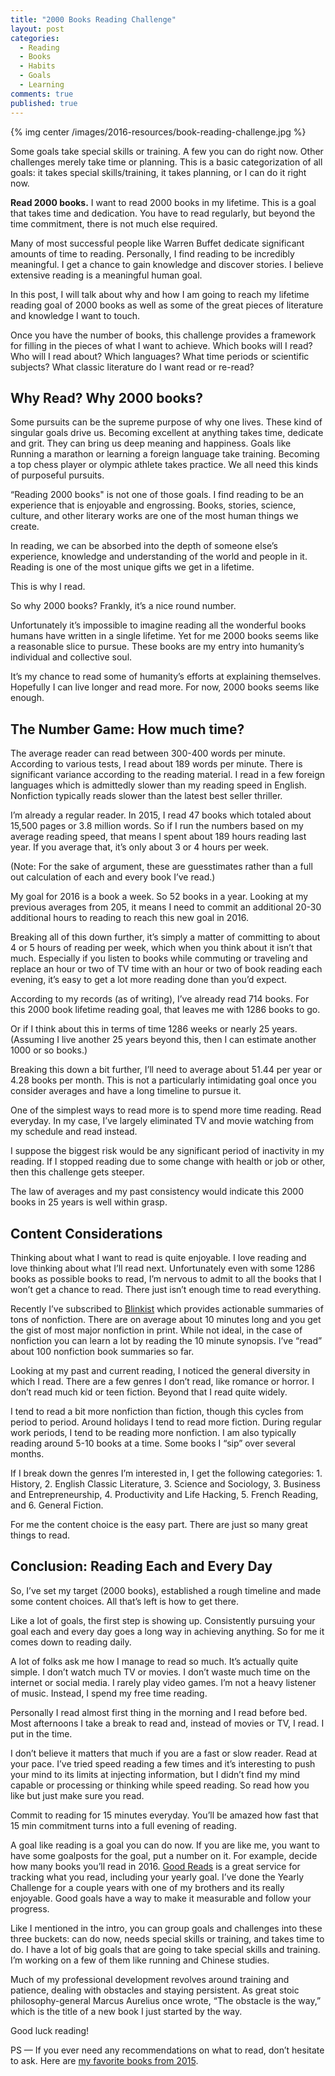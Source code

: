 ```yaml
---
title: "2000 Books Reading Challenge"
layout: post
categories:
  - Reading
  - Books
  - Habits
  - Goals
  - Learning
comments: true
published: true
---
```


{% img center /images/2016-resources/book-reading-challenge.jpg %}

Some goals take special skills or training. A few you can do right now. Other challenges merely take time or planning. This is a basic categorization of all goals: it takes special skills/training, it takes planning, or I can do it right now.

**Read 2000 books.** I want to read 2000 books in my lifetime. This is a goal that takes time and dedication. You have to read regularly, but beyond the time commitment, there is not much else required.

Many of most successful people like Warren Buffet dedicate significant amounts of time to reading. Personally, I find reading to be incredibly meaningful. I get a chance to gain knowledge and discover stories. I believe extensive reading is a meaningful human goal.

In this post, I will talk about why and how I am going to reach my lifetime reading goal of 2000 books as well as some of the great pieces of literature and knowledge I want to touch.

Once you have the number of books, this challenge provides a framework for filling in the pieces of what I want to achieve. Which books will I read? Who will I read about? Which languages? What time periods or scientific subjects? What classic literature do I want read or re-read?

<!--more-->

## Why Read? Why 2000 books?

Some pursuits can be the supreme purpose of why one lives. These kind of singular goals drive us. Becoming excellent at anything takes time, dedicate and grit. They can bring us deep meaning and happiness. Goals like Running a marathon or learning a foreign language take training. Becoming a top chess player or olympic athlete takes practice. We all need this kinds of purposeful pursuits.

“Reading 2000 books" is not one of those goals. I find reading to be an experience that is enjoyable and engrossing. Books, stories, science, culture, and other literary works are one of the most human things we create.

In reading, we can be absorbed into the depth of someone else’s experience, knowledge and understanding of the world and people in it. Reading is one of the most unique gifts we get in a lifetime.

This is why I read.

So why 2000 books? Frankly, it’s a nice round number.

Unfortunately it’s impossible to imagine reading all the wonderful books humans have written in a single lifetime. Yet for me 2000 books seems like a reasonable slice to pursue. These books are my entry into humanity’s individual and collective soul.

It’s my chance to read some of humanity’s efforts at explaining themselves. Hopefully I can live longer and read more. For now, 2000 books seems like enough.

## The Number Game: How much time?

The average reader can read between 300-400 words per minute. According to various tests, I read about 189 words per minute. There is significant variance according to the reading material. I read in a few foreign languages which is admittedly slower than my reading speed in English. Nonfiction typically reads slower than the latest best seller thriller.

I’m already a regular reader. In 2015, I read 47 books which totaled about 15,500 pages or 3.8 million words.  So if I run the numbers based on my average reading speed, that means I spent about 189 hours reading last year. If you average that, it’s only about 3 or 4 hours per week.

(Note: For the sake of argument, these are guesstimates rather than a full out calculation of each and every book I’ve read.)

My goal for 2016 is a book a week. So 52 books in a year. Looking at my previous averages from 205, it means I need to commit an additional 20-30 additional hours to reading to reach this new goal in 2016.

Breaking all of this down further, it’s simply a matter of committing to about 4 or 5 hours of reading per week, which when you think about it isn’t that much. Especially if you listen to books while commuting or traveling and replace an hour or two of TV time with an hour or two of book reading each evening, it’s easy to get a lot more reading done than you’d expect.

According to my records (as of writing), I’ve already read 714 books. For this 2000 book lifetime reading goal, that leaves me with 1286 books to go.

Or if I think about this in terms of time 1286 weeks or nearly 25 years. (Assuming I live another 25 years beyond this, then I can estimate another 1000 or so books.)

Breaking this down a bit further, I’ll need to average about 51.44 per year or 4.28 books per month. This is not a particularly intimidating goal once you consider averages and have a long timeline to pursue it.

One of the simplest ways to read more is to spend more time reading. Read everyday. In my case, I’ve largely eliminated TV and movie watching from my schedule and read instead.

I suppose the biggest risk would be any significant period of inactivity in my reading. If I stopped reading due to some change with health or job or other, then this challenge gets steeper.

The law of averages and my past consistency would indicate this 2000 books in 25 years is well within grasp.

## Content Considerations

Thinking about what I want to read is quite enjoyable. I love reading and love thinking about what I’ll read next. Unfortunately even with some 1286 books as possible books to read, I’m nervous to admit to all the books that I won’t get a chance to read. There just isn’t enough time to read everything.

Recently I’ve subscribed to [Blinkist](http://blinkist.com/) which provides actionable summaries of tons of nonfiction. There are on average about 10 minutes long and you get the gist of most major nonfiction in print. While not ideal, in the case of nonfiction you can learn a lot by reading the 10 minute synopsis. I’ve “read” about 100 nonfiction book summaries so far.

Looking at my past and current reading, I noticed the general diversity in which I read. There are a few genres I don’t read, like romance or horror. I don’t read much kid or teen fiction. Beyond that I read quite widely.

I tend to read a bit more nonfiction than fiction, though this cycles from period to period. Around holidays I tend to read more fiction. During regular work periods, I tend to be reading more nonfiction. I am also typically reading around 5-10 books at a time. Some books I “sip” over several months.

If I break down the genres I’m interested in, I get the following categories: 1. History, 2. English Classic Literature, 3. Science and Sociology, 3. Business and Entrepreneurship, 4. Productivity and Life Hacking, 5. French Reading, and 6. General Fiction.

For me the content choice is the easy part. There are just so many great things to read.

## Conclusion: Reading Each and Every Day

So, I’ve set my target (2000 books), established a rough timeline and made some content choices. All that’s left is how to get there.

Like a lot of goals, the first step is showing up. Consistently pursuing your goal each and every day goes a long way in achieving anything. So for me it comes down to reading daily.

A lot of folks ask me how I manage to read so much. It’s actually quite simple. I don’t watch much TV or movies. I don’t waste much time on the internet or social media. I rarely play video games. I’m not a heavy listener of music. Instead, I spend my free time reading.

Personally I read almost first thing in the morning and I read before bed. Most afternoons I take a break to read and, instead of movies or TV, I read. I put in the time.

I don’t believe it matters that much if you are a fast or slow reader. Read at your pace. I’ve tried speed reading a few times and it’s interesting to push your mind to its limits at injecting information, but I didn’t find my mind capable or processing or thinking while speed reading. So read how you like but just make sure you read.

Commit to reading for 15 minutes everyday. You’ll be amazed how fast that 15 min commitment turns into a full evening of reading.

A goal like reading is a goal you can do now. If you are like me, you want to have some goalposts for the goal, put a number on it. For example, decide how many books you’ll read in 2016. [Good Reads](https://www.goodreads.com) is a great service for tracking what you read, including your yearly goal. I’ve done the Yearly Challenge for a couple years with one of my brothers and its really enjoyable. Good goals have a way to make it measurable and follow your progress.

Like I mentioned in the intro, you can group goals and challenges into these three buckets: can do now, needs special skills or training, and takes time to do. I have a lot of big goals that are going to take special skills and training. I’m working on a few of them like running and Chinese studies.

Much of my professional development revolves around training and patience, dealing with obstacles and staying persistent. As great stoic philosophy-general Marcus Aurelius once wrote, “The obstacle is the way,” which is the title of a new book I just started by the way.

Good luck reading!

PS — If you ever need any recommendations on what to read, don’t hesitate to ask. Here are [my favorite books from 2015](http://www.markwk.com/2016/01/a-year-in-reading-books-of-2015.html).